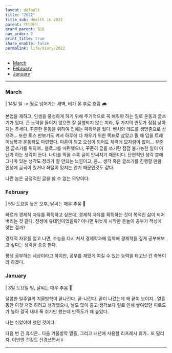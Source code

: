 ```yaml
---
layout: default
title: "2022"
title_sub: Health in 2022
parent: 다이어리
grand_parent: 일상
nav_order: 2
print_title: true
share_enable: false
permalink: life/diary/2022
---
```


<style>
code {
  white-space : pre-wrap
}
</style>
<!-- - [December](#12-december) -->
<!-- - [November](#11-november) -->
<!-- - [September](#9-september) -->
<!-- - [August](#8-August) -->
<!-- - [July](#7-july) -->
<!-- - [October](#10-october) -->
<!-- - [June](#6-june) -->
<!-- - [May](#5-may) -->
<!-- - [April](#4-april) -->
- [March](#march)
- [February](#february)
- [January](#january)

<hr/>

### March

| 14일 일 -> 월로 넘어가는 새벽, 비가 온 후로 흐림 🌧️

본업을 제하고, 인생을 풍성하게 하기 위해 주기적으로 꼭 해줘야 하는 일로 운동과 글쓰기가 있다. 큰 노력을 들이지 않으면 잘 실행되지 않는 지라, 두 가지의 빈도가 점점 낮아지는 추세다.
꾸준한 운동을 위하여 집에는 파워랙을 뒀다. 벤치와 데드를 생명줄으로 삼으려... 또한 토스 만보기도 켜서 하루에 다 채우기 위한 목표로 삼았고 뛸 때 입을 트레이닝복과 운동화도 마련했다. 마흔이 되고 오십이 되어도 체력에 모자람이 없이... 
꾸준한 글쓰기를 위하여.. 블로그를 마련했으나, 꾸준히 글을 쓰기란 점점 불가능한 일이 아닌가 하는 생각이 든다. 나이를 먹을 수록 글이 안써지기 때문이다. 단편적인 생각 뿐에 그나마 있는 생각도 정리가 잘 안되는 느낌이고, 음... 생각 혹은 글쓰기를 진행할 만큼 인생에 굴곡이 있거나 좌절이 있지는 않기 때문인것도 같다. 

나란 놈은 긍정적인 글을 쓸 수 없는 모양이다.

### February

| 5일 토요일 늦은 오후, 날씨는 매우 추움 🥶

빠르게 경제적 자유를 획득하고 싶은데, 경제적 자유를 획득하는 것이 목적인 삶이 되어버리는 것 같다. 전생에 유대인이었을까? 아니면 뒤늦게 시작한 돈놀이 공부가 적성에 맞는 걸까? 

경제적 자유를 얻고 나면, 수능을 다시 쳐서 경제학과에 입학해 경제학을 깊게 공부해보고 싶다는 생각을 종종 한다. 

평생 공부하는 세상이라고 하지만, 공부를 재밌게 여길 수 있는 능력을 타고난 건 축복이라 하겠다.

### January

| 3일 토요일 밤, 날씨는 매우 추움 🥶

달콤한 일주일의 겨울방학이 끝나간다. 끝-나간다. 끝이 나갔는데 왜 끝이 보이지.. 열흘동안 이것 저것 하려고 생각했으나, 날도 많이 춥고 생각보다 일로 인해 쌓여있던 피로도가 높아 결국 내내 푹 쉬기만 했는데 만족도가 꽤 높았다. 

나는 쉬었어야 했던 것이다. 

다음 번 긴 휴식은.. 다음 겨울방학 열흘, 그리고 내년에 사용할 리프레시 휴가.. 또 달리자. 이번엔 건강도 신경쓰면서ㅎ

<hr>
